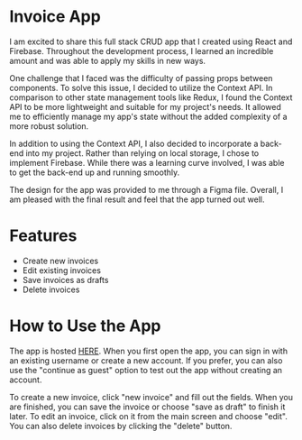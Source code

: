 # Invoice App
I am excited to share this full stack CRUD app that I created using React and Firebase. Throughout the development process, I learned an incredible amount and was able to apply my skills in new ways.

One challenge that I faced was the difficulty of passing props between components. To solve this issue, I decided to utilize the Context API. In comparison to other state management tools like Redux, I found the Context API to be more lightweight and suitable for my project's needs. It allowed me to efficiently manage my app's state without the added complexity of a more robust solution.

In addition to using the Context API, I also decided to incorporate a back-end into my project. Rather than relying on local storage, I chose to implement Firebase. While there was a learning curve involved, I was able to get the back-end up and running smoothly.

The design for the app was provided to me through a Figma file. Overall, I am pleased with the final result and feel that the app turned out well.

# Features
* Create new invoices
* Edit existing invoices
* Save invoices as drafts
* Delete invoices
# How to Use the App
The app is hosted [HERE](https://nmelmsinvoice.netlify.app). When you first open the app, you can sign in with an existing username or create a new account. If you prefer, you can also use the "continue as guest" option to test out the app without creating an account.

To create a new invoice, click "new invoice" and fill out the fields. When you are finished, you can save the invoice or choose "save as draft" to finish it later. To edit an invoice, click on it from the main screen and choose "edit". You can also delete invoices by clicking the "delete" button.
